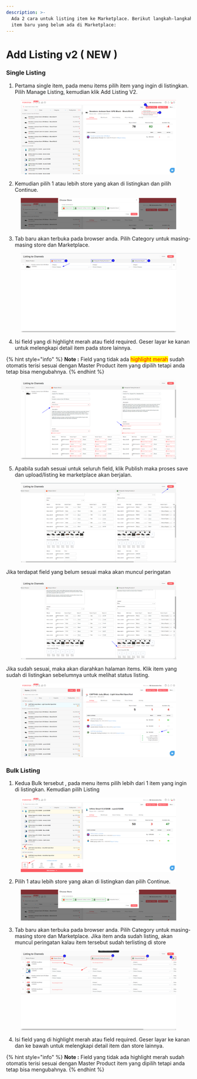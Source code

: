 ```yaml
---
description: >-
  Ada 2 cara untuk listing item ke Marketplace. Berikut langkah-langkah listing
  item baru yang belum ada di Marketplace:
---
```


# Add Listing v2 ( NEW )

### Single Listing

1. Pertama single item, pada menu items pilih item yang ingin di listingkan. Pilih Manage Listing, kemudian klik Add Listing V2.

<figure><img src="../../.gitbook/assets/tsq.png" alt=""><figcaption></figcaption></figure>

2. Kemudian pilih 1 atau lebih store yang akan di listingkan dan pilih Continue.

<figure><img src="../../.gitbook/assets/ipq.png" alt=""><figcaption></figcaption></figure>

3. Tab baru akan terbuka pada browser anda. Pilih Category untuk masing-masing store dan Marketplace.

<figure><img src="../../.gitbook/assets/trs.png" alt=""><figcaption></figcaption></figure>

4. Isi field yang di highlight merah atau field required. Geser layar ke kanan untuk melengkapi detail item pada store lainnya.&#x20;

{% hint style="info" %}
**Note :** Field yang tidak ada <mark style="color:red;">highlight merah</mark> sudah otomatis terisi sesuai dengan Master Product item yang dipilih tetapi anda tetap bisa mengubahnya.
{% endhint %}

<figure><img src="../../.gitbook/assets/pliu.png" alt=""><figcaption></figcaption></figure>

5. Apabila sudah sesuai untuk seluruh field, klik Publish maka proses save dan upload/listing ke marketplace akan berjalan.&#x20;

<figure><img src="../../.gitbook/assets/ghu.png" alt=""><figcaption></figcaption></figure>

Jika terdapat field yang belum sesuai maka akan muncul peringatan

<figure><img src="../../.gitbook/assets/pop.png" alt=""><figcaption></figcaption></figure>

Jika sudah sesuai, maka akan diarahkan halaman items. Klik item yang sudah di listingkan sebelumnya untuk melihat status listing.

<figure><img src="../../.gitbook/assets/pii.png" alt=""><figcaption></figcaption></figure>

### Bulk Listing

1. Kedua Bulk tersebut , pada menu items pilih lebih dari 1 item yang ingin di listingkan. Kemudian pilih Listing

<figure><img src="../../.gitbook/assets/tnc (1).png" alt=""><figcaption></figcaption></figure>

2. Pilih 1 atau lebih store yang akan di listingkan dan pilih Continue.

<figure><img src="../../.gitbook/assets/fds.png" alt=""><figcaption></figcaption></figure>

3. Tab baru akan terbuka pada browser anda. Pilih Category untuk masing-masing store dan Marketplace. Jika item anda sudah listing, akan muncul peringatan kalau item tersebut sudah terlisting di store

<figure><img src="../../.gitbook/assets/pij.png" alt=""><figcaption></figcaption></figure>

4. Isi field yang di highlight merah atau field required. Geser layar ke kanan dan ke bawah untuk melengkapi detail item dan store lainnya.

{% hint style="info" %}
**Note :** Field yang tidak ada highlight merah sudah otomatis terisi sesuai dengan Master Product item yang dipilih tetapi anda tetap bisa mengubahnya.
{% endhint %}

